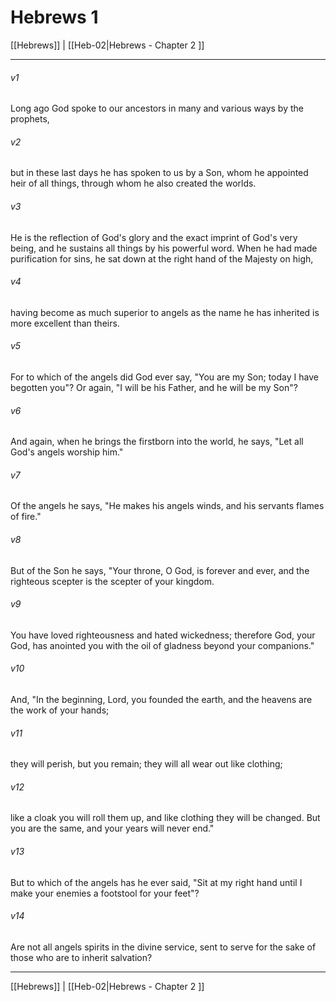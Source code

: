 # Hebrews 1

[[Hebrews]] | [[Heb-02|Hebrews - Chapter 2 ]]
***

###### v1
Long ago God spoke to our ancestors in many and various ways by the prophets,
###### v2
but in these last days he has spoken to us by a Son, whom he appointed heir of all things, through whom he also created the worlds.
###### v3
He is the reflection of God's glory and the exact imprint of God's very being, and he sustains all things by his powerful word. When he had made purification for sins, he sat down at the right hand of the Majesty on high,
###### v4
having become as much superior to angels as the name he has inherited is more excellent than theirs.
###### v5
For to which of the angels did God ever say, "You are my Son; today I have begotten you"? Or again, "I will be his Father, and he will be my Son"?
###### v6
And again, when he brings the firstborn into the world, he says, "Let all God's angels worship him."
###### v7
Of the angels he says, "He makes his angels winds, and his servants flames of fire."
###### v8
But of the Son he says, "Your throne, O God, is forever and ever, and the righteous scepter is the scepter of your kingdom.
###### v9
You have loved righteousness and hated wickedness; therefore God, your God, has anointed you with the oil of gladness beyond your companions."
###### v10
And, "In the beginning, Lord, you founded the earth, and the heavens are the work of your hands;
###### v11
they will perish, but you remain; they will all wear out like clothing;
###### v12
like a cloak you will roll them up, and like clothing they will be changed. But you are the same, and your years will never end."
###### v13
But to which of the angels has he ever said, "Sit at my right hand until I make your enemies a footstool for your feet"?
###### v14
Are not all angels spirits in the divine service, sent to serve for the sake of those who are to inherit salvation?

***

[[Hebrews]] | [[Heb-02|Hebrews - Chapter 2 ]]
